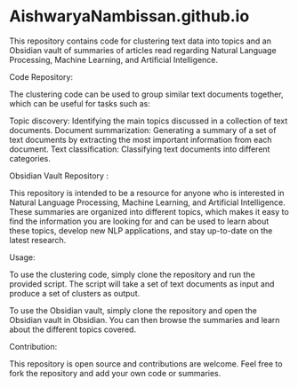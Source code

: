 # AishwaryaNambissan.github.io

This repository contains code for clustering text data into topics and an Obsidian vault of summaries of articles read regarding Natural Language Processing, Machine Learning, and Artificial Intelligence.

Code Repository:

The clustering code can be used to group similar text documents together, which can be useful for tasks such as:

Topic discovery: Identifying the main topics discussed in a collection of text documents.
Document summarization: Generating a summary of a set of text documents by extracting the most important information from each document.
Text classification: Classifying text documents into different categories.

Obsidian Vault Repository :

This repository is intended to be a resource for anyone who is interested in Natural Language Processing, Machine Learning, and Artificial Intelligence. These summaries are organized into different topics, which makes it easy to find the information you are looking for and can be used to learn about these topics, develop new NLP applications, and stay up-to-date on the latest research.

Usage:

To use the clustering code, simply clone the repository and run the provided script. The script will take a set of text documents as input and produce a set of clusters as output.

To use the Obsidian vault, simply clone the repository and open the Obsidian vault in Obsidian. You can then browse the summaries and learn about the different topics covered.

Contribution:

This repository is open source and contributions are welcome. Feel free to fork the repository and add your own code or summaries.
